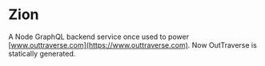 # Zion

A Node GraphQL backend service once used to power
[www.outtraverse.com](https://www.outtraverse.com). Now OutTraverse is statically
generated.
